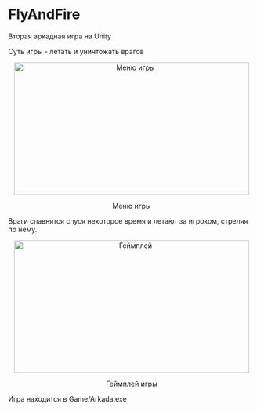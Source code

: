 # FlyAndFire
<p>Вторая аркадная игра на Unity</p>
<p>Суть игры - летать и уничтожать врагов</p>
<p align="center"><img src="https://github.com/BayHock/FlyAndFire/assets/79415305/c3c8d76c-474d-48f7-92c6-8c83379c36f5" alt="Меню игры" width=480 height=270/></p>
<p align="center">Меню игры</p>
<p>Враги спавнятся спуся некоторое время и летают за игроком, стреляя по нему.</p>
<p align="center"><img src="https://github.com/BayHock/FlyAndFire/assets/79415305/85976a92-1976-4d5f-bf39-6f032bdcf26b" alt="Геймплей" width=480 height=270/></p>
<p align="center">Геймплей игры</p>
Игра находится в Game/Arkada.exe
